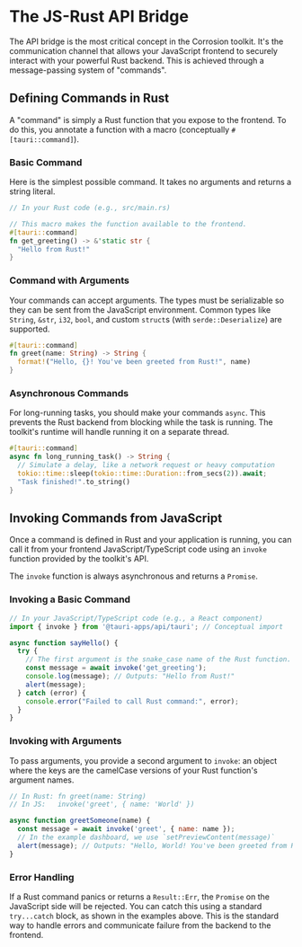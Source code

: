 # The JS-Rust API Bridge

The API bridge is the most critical concept in the Corrosion toolkit. It's the communication channel that allows your JavaScript frontend to securely interact with your powerful Rust backend. This is achieved through a message-passing system of "commands".

## Defining Commands in Rust

A "command" is simply a Rust function that you expose to the frontend. To do this, you annotate a function with a macro (conceptually `#[tauri::command]`).

### Basic Command

Here is the simplest possible command. It takes no arguments and returns a string literal.

```rust
// In your Rust code (e.g., src/main.rs)

// This macro makes the function available to the frontend.
#[tauri::command]
fn get_greeting() -> &'static str {
  "Hello from Rust!"
}
```

### Command with Arguments

Your commands can accept arguments. The types must be serializable so they can be sent from the JavaScript environment. Common types like `String`, `&str`, `i32`, `bool`, and custom `struct`s (with `serde::Deserialize`) are supported.

```rust
#[tauri::command]
fn greet(name: String) -> String {
  format!("Hello, {}! You've been greeted from Rust!", name)
}
```

### Asynchronous Commands

For long-running tasks, you should make your commands `async`. This prevents the Rust backend from blocking while the task is running. The toolkit's runtime will handle running it on a separate thread.

```rust
#[tauri::command]
async fn long_running_task() -> String {
  // Simulate a delay, like a network request or heavy computation
  tokio::time::sleep(tokio::time::Duration::from_secs(2)).await;
  "Task finished!".to_string()
}
```

## Invoking Commands from JavaScript

Once a command is defined in Rust and your application is running, you can call it from your frontend JavaScript/TypeScript code using an `invoke` function provided by the toolkit's API.

The `invoke` function is always asynchronous and returns a `Promise`.

### Invoking a Basic Command

```javascript
// In your JavaScript/TypeScript code (e.g., a React component)
import { invoke } from '@tauri-apps/api/tauri'; // Conceptual import

async function sayHello() {
  try {
    // The first argument is the snake_case name of the Rust function.
    const message = await invoke('get_greeting');
    console.log(message); // Outputs: "Hello from Rust!"
    alert(message);
  } catch (error) {
    console.error("Failed to call Rust command:", error);
  }
}
```

### Invoking with Arguments

To pass arguments, you provide a second argument to `invoke`: an object where the keys are the camelCase versions of your Rust function's argument names.

```javascript
// In Rust: fn greet(name: String)
// In JS:   invoke('greet', { name: 'World' })

async function greetSomeone(name) {
  const message = await invoke('greet', { name: name });
  // In the example dashboard, we use `setPreviewContent(message)`
  alert(message); // Outputs: "Hello, World! You've been greeted from Rust!"
}
```

### Error Handling

If a Rust command panics or returns a `Result::Err`, the `Promise` on the JavaScript side will be rejected. You can catch this using a standard `try...catch` block, as shown in the examples above. This is the standard way to handle errors and communicate failure from the backend to the frontend.
